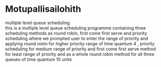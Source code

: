 # Motupallisailohith
multiple level queue scheduling  
this is a multiple level queue scheduling programme containing three scheduling methods as round robin, first come first serve and priority scheduling
where we prompted user to enter the range of priority and applying round robin for higher priority range of time quantum 4  , priority scheduling for medium range of priority
and first come first serve method for least range of priority and as a whole round robin method for all three queues of time quantum 10 units
